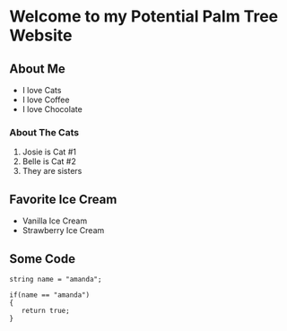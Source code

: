 # Welcome to my Potential Palm Tree Website

## About Me
- I love Cats
- I love Coffee
- I love Chocolate

### About The Cats
1. Josie is Cat #1
2. Belle is Cat #2
3. They are sisters

## Favorite Ice Cream
- Vanilla Ice Cream
- Strawberry Ice Cream


## Some Code

```
string name = "amanda";

if(name == "amanda")
{
   return true;
}
```

